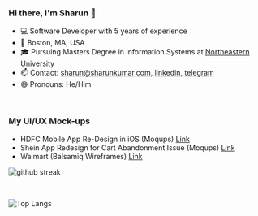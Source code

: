 ### Hi there, I'm Sharun 👋

- 💻 Software Developer with 5 years of experience
- 📌 Boston, MA, USA
- 🎓 Pursuing Masters Degree in Information Systems at [Northeastern University](https://www.northeastern.edu/)
- 📫 Contact: sharun@sharunkumar.com, [linkedin](https://www.linkedin.com/in/sharun-kumar-ks/), [telegram](https://t.me/sharunkumar)
- 😄 Pronouns: He/Him

<br>

### My UI/UX Mock-ups
- HDFC Mobile App Re-Design in iOS (Moqups) [Link](uiux/hdfc.pdf)
- Shein App Redesign for Cart Abandonment Issue (Moqups) [Link](uiux/shein.pdf)
- Walmart (Balsamiq Wireframes) [Link](uiux/walmart.pdf)

<!-- <div align="center"> -->

![github streak](https://github-readme-streak-stats.herokuapp.com/?user=sharunkumar&stroke=C5C5C5&background=000000&ring=599659&fire=599659&currStreakNum=C5C5C5&currStreakLabel=599659&sideNums=C5C5C5&sideLabels=599659&dates=ffffff&hide_border=true)

<br>

![Top Langs](https://github-readme-stats-git-masterrstaa-rickstaa.vercel.app/api/top-langs/?username=sharunkumar&langs_count=10&layout=compact&theme=react&hide_border=true&bg_color=000000&title_color=599659&hide=CSS&card_width=445px)

<!-- </div> -->



<!--
**sharunkumar/sharunkumar** is a ✨ _special_ ✨ repository because its `README.md` (this file) appears on your GitHub profile.

Here are some ideas to get you started:

- 🔭 I’m currently working on ...
- 🌱 I’m currently learning ...
- 👯 I’m looking to collaborate on ...
- 🤔 I’m looking for help with ...
- 💬 Ask me about ...
- 📫 How to reach me: ...
- 😄 Pronouns: ...
- ⚡ Fun fact: ...
-->
